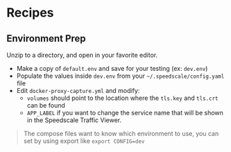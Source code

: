 # Recipes
## Environment Prep

Unzip to a directory, and open in your favorite editor.

- Make a copy of `default.env` and save for your testing (ex: `dev.env`)
- Populate the values inside `dev.env` from your `~/.speedscale/config.yaml` file
- Edit `docker-proxy-capture.yml` and modify:
    - `volumes` should point to the location where the `tls.key` and `tls.crt` can be found
    - `APP_LABEL` if you want to change the service name that will be shown in the Speedscale Traffic Viewer.

> The compose files want to know which environment to use, you can set by using export like `export CONFIG=dev`

